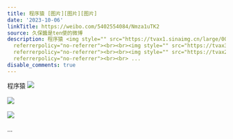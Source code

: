 ```yaml
---
title: 程序猿 [图片][图片][图片]
date: '2023-10-06'
linkTitle: https://weibo.com/5402554084/Nmza1uTK2
source: 久保醬是ten使的微博
description: 程序猿 <img style="" src="https://tvax1.sinaimg.cn/large/005TCz76gy1hilb5pgkklj30c709v74i.jpg"
  referrerpolicy="no-referrer"><br><br><img style="" src="https://tvax3.sinaimg.cn/large/005TCz76gy1hilb5q09v9j30st0l9q41.jpg"
  referrerpolicy="no-referrer"><br><br><img style="" src="https://tvax2.sinaimg.cn/large/005TCz76gy1hilbayh1ptj30y80k00ur.jpg"
  referrerpolicy="no-referrer"><br><br> ...
disable_comments: true
---
```

程序猿 <img style="" src="https://tvax1.sinaimg.cn/large/005TCz76gy1hilb5pgkklj30c709v74i.jpg" referrerpolicy="no-referrer"><br><br><img style="" src="https://tvax3.sinaimg.cn/large/005TCz76gy1hilb5q09v9j30st0l9q41.jpg" referrerpolicy="no-referrer"><br><br><img style="" src="https://tvax2.sinaimg.cn/large/005TCz76gy1hilbayh1ptj30y80k00ur.jpg" referrerpolicy="no-referrer"><br><br> ...